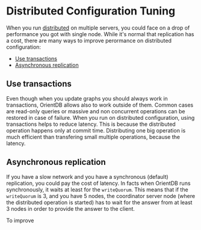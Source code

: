 # Distributed Configuration Tuning

When you run [distributed](Distributed-Architecture.md) on multiple servers, you could face on a drop of performance you got with single node. While it's normal that replication has a cost, there are many ways to improve perormance on distributed configuration:
- [Use transactions](Distributed-Configuration-Tuning.md#use-transactions)
- [Asynchronous replication](Distributed-Configuration-Tuning.md#asynchronous-replication)

## Use transactions
Even though when you update graphs you should always work in transactions, OrientDB allows also to work outside of them. Common cases are read-only queries or massive and non concurrent operations can be restored in case of failure. When you run on distributed configuration, using transactions helps to reduce latency. This is because the distributed operation happens only at commit time. Distributing one big operation is much efficient than transfering small multiple operations, because the latency.

## Asynchronous replication
If you have a slow network and you have a synchronous (default) replication, you could pay the cost of latency. In facts when OrientDB runs synchronously, it waits at least for the `writeQuorum`. This means that if the  `writeQuorum` is 3, and you have 5 nodes, the coordinator server node (where the distributed operation is started) has to wait for the answer from at least 3 nodes in order to provide the answer to the client. 

To improve
